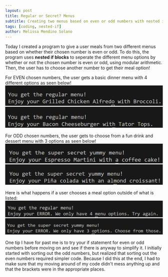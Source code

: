 ```yaml
---
layout: post
title: Regular or Secret? Menus
subtitle: Creating two menus based on even or odd numbers with nested if blocks
tags: [coding, nested-if]
author: Melissa Mendino Solano
---
```


Today I created a program to give a user meals from two different menus based on whether their chosen number is even or odd.
To do this, the program uses **nested if blocks** to seperate the different menu options by whether or not the chosen number is even or odd, using modular arithmetic. Then, the user has to choose another number to get their meal option!

For EVEN chosen numbers, the user gets a basic dinner menu with 4 different options as seen below!
![Output reads: You got the regular menu! Enjoy your grilled chicken alfredo with broccoli.](https://github.com/mmendino/mmendino.github.io/blob/master/assets/img/odd_menu_even2.jpg?raw=true)
![Output reads: You got the regular menu! Enjoy your bacon cheeseburger with tator tots.](https://github.com/mmendino/mmendino.github.io/blob/master/assets/img/odd_menu_even4.jpg?raw=true)

For ODD chosen numbers, the user gets to choose from a fun drink and dessert menu with 3 options as seen below!
![Output reads: You got the super secret yummy menu! Enjoy your espresso martini with a coffee cake!](https://github.com/mmendino/mmendino.github.io/blob/master/assets/img/odd_menu_odd2.jpg?raw=true)
![Output reads: You got the super secret yummy menu! Enjoy your piña colada with an almond croissant!](https://github.com/mmendino/mmendino.github.io/blob/master/assets/img/odd_menu_odd3.jpg?raw=true)

Here is what happens if a user chooses a meal option outside of what is listed:
![Output reads: You got the regular menu! Enjoy your ERROR. We only have 4 menu options. Try again.](https://github.com/mmendino/mmendino.github.io/blob/master/assets/img/odd_menu_even_error.jpg?raw=true)
![Output reads: You got the super secret yummy menu! Enjoy your ERROR. We only have 3 options. Choose from those.](https://github.com/mmendino/mmendino.github.io/blob/master/assets/img/odd_menu_odd_error.jpg?raw=true)

One tip I have for past me is to try your if statement for even or odd numbers before moving on and see if there is anyway to simplify it. I initially started with sorting out the odd numbers, but realized that sorting out the even numbers required simpler code. Because I did this at the end, I had to make sure that my moving around of my code didn't mess anything up and that the brackets were in the appropriate places.
